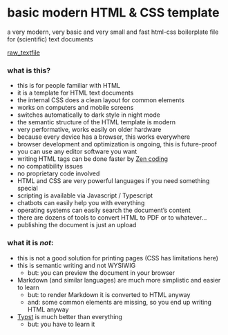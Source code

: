 # basic modern HTML & CSS template
a very modern, very basic and very small and fast html-css boilerplate file for (scientific) text documents

[raw_textfile](https://raw.githubusercontent.com/haalven/basic-html-css-de/refs/heads/main/html_template.html)

### what is this?

- this is for people familiar with HTML
- it is a template for HTML text documents
- the internal CSS does a clean layout for common elements
- works on computers and mobile screens
- switches automatically to dark style in night mode
- the semantic structure of the HTML template is modern
- very performative, works easily on older hardware
- because every device has a browser, this works everywhere
- browser development and optimization is ongoing, this is future-proof
- you can use any editor software you want
- writing HTML tags can be done faster by [Zen coding](https://emmet.io/)
- no compatibility issues
- no proprietary code involved
- HTML and CSS are very powerful languages if you need something special
- scripting is available via Javascript / Typescript
- chatbots can easily help you with everything
- operating systems can easily search the document’s content
- there are dozens of tools to convert HTML to PDF or to whatever…
- publishing the document is just an upload

### what it is _not_:

- this is not a good solution for printing pages (CSS has limitations here)
- this is semantic writing and not WYSIWIG
  - but: you can preview the document in your browser
- Markdown (and similar languages) are much more simplistic and easier to learn
  - but: to render Markdown it is converted to HTML anyway
  - and: some common elements are missing, so you end up writing HTML anyway
- [Typst](https://typst.app/) is much better than everything
  - but: you have to learn it
